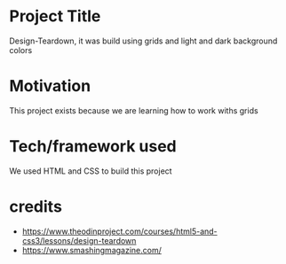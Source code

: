 # Project Title

Design-Teardown, it was build using grids and light and dark background colors

# Motivation

This project exists because we are learning how to work withs grids

# Tech/framework used

We used HTML and CSS to build this project

# credits

- https://www.theodinproject.com/courses/html5-and-css3/lessons/design-teardown
- https://www.smashingmagazine.com/





